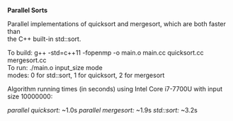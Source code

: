 **Parallel Sorts**

Parallel implementations of quicksort and mergesort, which are both faster than  
the C++ built-in std::sort.  

To build: g++ -std=c++11 -fopenmp -o main.o main.cc quicksort.cc mergesort.cc  
To run: ./main.o input_size mode  
modes: 0 for std::sort, 1 for quicksort, 2 for mergesort  

Algorithm running times (in seconds) using Intel Core i7-7700U with input size 10000000:  

*parallel quicksort:*  ~1.0s 
*parallel mergesort:* ~1.9s
*std::sort:* ~3.2s  